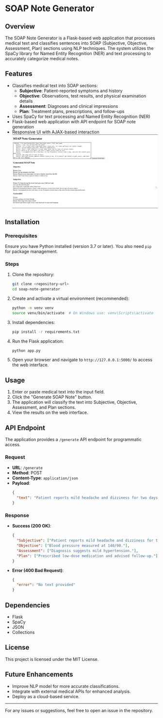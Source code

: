 # SOAP Note Generator

## Overview
The SOAP Note Generator is a Flask-based web application that processes medical text and classifies sentences into SOAP (Subjective, Objective, Assessment, Plan) sections using NLP techniques. The system utilizes the SpaCy library for Named Entity Recognition (NER) and text processing to accurately categorize medical notes.

## Features
- Classifies medical text into SOAP sections:
  - **Subjective**: Patient-reported symptoms and history
  - **Objective**: Observations, test results, and physical examination details
  - **Assessment**: Diagnoses and clinical impressions
  - **Plan**: Treatment plans, prescriptions, and follow-ups
- Uses SpaCy for text processing and Named Entity Recognition (NER)
- Flask-based web application with API endpoint for SOAP note generation
- Responsive UI with AJAX-based interaction
![SOAP Interface](https://github.com/Shrey152002/Task3emitrr/blob/main/Screenshot%20(17).png)
## Installation
### Prerequisites
Ensure you have Python installed (version 3.7 or later). You also need `pip` for package management.

### Steps
1. Clone the repository:
   ```sh
   git clone <repository-url>
   cd soap-note-generator
   ```
2. Create and activate a virtual environment (recommended):
   ```sh
   python -m venv venv
   source venv/bin/activate  # On Windows use: venv\Scripts\activate
   ```
3. Install dependencies:
   ```sh
   pip install -r requirements.txt
   ```
4. Run the Flask application:
   ```sh
   python app.py
   ```
5. Open your browser and navigate to `http://127.0.0.1:5000/` to access the web interface.

## Usage
1. Enter or paste medical text into the input field.
2. Click the "Generate SOAP Note" button.
3. The application will classify the text into Subjective, Objective, Assessment, and Plan sections.
4. View the results on the web interface.

## API Endpoint
The application provides a `/generate` API endpoint for programmatic access.

### Request
- **URL**: `/generate`
- **Method**: POST
- **Content-Type**: `application/json`
- **Payload**:
  ```json
  {
    "text": "Patient reports mild headache and dizziness for two days. Blood pressure measured at 140/90. Diagnosis suggests mild hypertension. Prescribed low-dose medication and advised follow-up."
  }
  ```

### Response
- **Success (200 OK)**:
  ```json
  {
    "Subjective": ["Patient reports mild headache and dizziness for two days."],
    "Objective": ["Blood pressure measured at 140/90."],
    "Assessment": ["Diagnosis suggests mild hypertension."],
    "Plan": ["Prescribed low-dose medication and advised follow-up."]
  }
  ```
- **Error (400 Bad Request)**:
  ```json
  {
    "error": "No text provided"
  }
  ```

## Dependencies
- Flask
- SpaCy
- JSON
- Collections

## License
This project is licensed under the MIT License.



## Future Enhancements
- Improve NLP model for more accurate classifications.
- Integrate with external medical APIs for enhanced analysis.
- Deploy as a cloud-based service.

---
For any issues or suggestions, feel free to open an issue in the repository.

